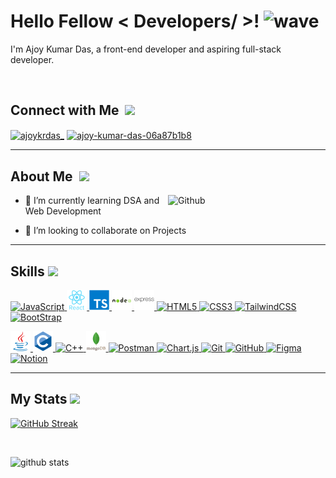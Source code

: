 <h1> Hello Fellow < Developers/ >! <img alt="wave" src="https://emojis.slackmojis.com/emojis/images/1588177020/8809/wave_hello.gif?1588177020" width="30">  </h1>
 
 
 I'm Ajoy Kumar Das, a front-end developer and aspiring full-stack developer.
 
 &nbsp; &nbsp; 
 <h2> Connect with Me&nbsp;&nbsp;<img src = "https://cdn2.scratch.mit.edu/get_image/user/67844577_60x60.png" width = 35px></h2> 
 <p align="left">
<a href="https://twitter.com/ajoykrdas_" target="_blank"><img align="center" src="https://raw.githubusercontent.com/rahuldkjain/github-profile-readme-generator/master/src/images/icons/Social/twitter.svg" alt="ajoykrdas_" height="30" width="40" /></a>
<a href="https://linkedin.com/in/ajoy-kumar-das-06a87b1b8" target="_blank"><img align="center" src="https://raw.githubusercontent.com/rahuldkjain/github-profile-readme-generator/master/src/images/icons/Social/linked-in-alt.svg" alt="ajoy-kumar-das-06a87b1b8" height="30" width="40" /></a>
</p>
<hr>

<h2> About Me&nbsp;&nbsp;<img src = "https://cdn2.scratch.mit.edu/get_image/user/67844577_60x60.png" width = 35px></h2>

 <img width="50%" align="right" alt="Github" src="https://raw.githubusercontent.com/onimur/.github/master/.resources/git-header.svg" />

- 🌱 I’m currently learning DSA and Web Development 
 
- 👯 I’m looking to collaborate on Projects 


<hr>

<h2> Skills <img src = "https://media2.giphy.com/media/QssGEmpkyEOhBCb7e1/giphy.gif?cid=ecf05e47a0n3gi1bfqntqmob8g9aid1oyj2wr3ds3mg700bl&rid=giphy.gif" width="32px"> </h2>
<a href="https://github.com/ajoykumardas12?tab=repositories&q=&type=&language=javascript&sort=" target="_blank"> <img width ='32px' src ='https://raw.githubusercontent.com/rahulbanerjee26/githubAboutMeGenerator/main/icons/javascript.svg' alt="JavaScript"> </a>
<a href="https://reactjs.org/" target="_blank" rel="noreferrer"> <img width='32px' src ='https://raw.githubusercontent.com/devicons/devicon/master/icons/react/react-original-wordmark.svg' alt="React"> </a>
<a href="https://github.com/ajoykumardas12?tab=repositories&q=&type=&language=typescript&sort=" target="_blank"> <img width ='32px' src ='https://raw.githubusercontent.com/devicons/devicon/master/icons/typescript/typescript-original.svg' alt="TypeScript"> </a>
<a href="https://nodejs.org" target="_blank" rel="noreferrer"> <img width='32px' src ='https://raw.githubusercontent.com/devicons/devicon/master/icons/nodejs/nodejs-original-wordmark.svg' alt="Node.js"> </a>
<a href="https://expressjs.com" target="_blank" rel="noreferrer"> <img width='32px' src ='https://raw.githubusercontent.com/devicons/devicon/master/icons/express/express-original-wordmark.svg' alt="Express.js"> </a>
<a href="https://github.com/ajoykumardas12?tab=repositories&q=&type=&language=html&sort=" target="_blank"> <img width ='32px' src ='https://raw.githubusercontent.com/rahulbanerjee26/githubAboutMeGenerator/main/icons/html.svg' alt="HTML5"> </a>
<a href="https://github.com/ajoykumardas12?tab=repositories&q=&type=&language=css&sort=" target="_blank"> <img width ='32px' src ='https://raw.githubusercontent.com/rahulbanerjee26/githubAboutMeGenerator/main/icons/css.svg' alt="CSS3"> </a>
<a href="https://tailwindcss.com/" target="_blank" rel="noreferrer"> <img width='32px' src ='https://www.vectorlogo.zone/logos/tailwindcss/tailwindcss-icon.svg' alt="TailwindCSS"> </a>
<a href="https://getbootstrap.com" target="_blank" rel="noreferrer"> <img width='32px' src ='https://raw.githubusercontent.com/rahulbanerjee26/githubAboutMeGenerator/main/icons/bootstrap.svg' alt="BootStrap"> </a>

<a href="https://github.com/ajoykumardas12?tab=repositories&q=&type=&language=java&sort=" target="_blank"> <img src="https://raw.githubusercontent.com/devicons/devicon/master/icons/java/java-original.svg" alt="Java" width="32px"/> </a>
<a href="https://github.com/ajoykumardas12?tab=repositories&q=&type=&language=c&sort=" target="_blank"> <img src="https://raw.githubusercontent.com/devicons/devicon/master/icons/c/c-original.svg" alt="C" width="32px" /> </a>
<a href="https://github.com/ajoykumardas12?tab=repositories&q=&type=&language=cpp&sort=" target="_blank"> <img width ='32px' src ='https://raw.githubusercontent.com/rahulbanerjee26/githubAboutMeGenerator/main/icons/cpp.svg' alt="C++"> </a>
<a href="https://www.mongodb.com/" target="_blank" rel="noreferrer"> <img width='32px' src='https://raw.githubusercontent.com/devicons/devicon/master/icons/mongodb/mongodb-original-wordmark.svg' alt="MongoDB"> </a>
<a href="https://postman.com" target="_blank" rel="noreferrer"> <img width='32px' src='https://www.vectorlogo.zone/logos/getpostman/getpostman-icon.svg' alt="Postman"> </a>
<a href="https://www.chartjs.org" target="_blank" rel="noreferrer"> <img width='32px' src='https://www.chartjs.org/media/logo-title.svg' alt="Chart.js"> </a>
<a href="https://github.com/ajoykumardas12"> <img src="https://www.vectorlogo.zone/logos/git-scm/git-scm-icon.svg" width="32px" alt="Git"> </a>
<a href="https://github.com/ajoykumardas12"> <img width='32px' src='https://raw.githubusercontent.com/rahulbanerjee26/githubAboutMeGenerator/main/icons/github.svg' alt="GitHub"> </a>
<a href="#"> <img width='32px' src='https://raw.githubusercontent.com/rahulbanerjee26/githubAboutMeGenerator/main/icons/figma.svg' alt="Figma"> </a>
<a href="#"> <img width='32px' height='32px' src='https://img.icons8.com/color/50/000000/notion--v1.png' alt="Notion"> </a>


<hr>

<h2> My Stats <img src="https://thelinknewspaper.ca/images/articles/Volume_36/Special/_resized/mediadem.polls.LauraLalonde.gif" width="50px"> </h2>

[![GitHub Streak](http://github-readme-streak-stats.herokuapp.com?user=ajoykumardas12&theme=tokyonight&date_format=M%20j%5B%2C%20Y%5D)](https://git.io/streak-stats)

 <br>

![github stats](https://github-readme-stats.vercel.app/api?username=ajoykumardas12&show_icons=true&count_private=true&theme=tokyonight)
